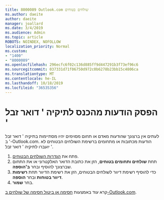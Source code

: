 ```yaml
---
title: 8000089 Outlook.com שולחים בטוחים
ms.author: daeite
author: daeite
manager: joallard
ms.date: 3/4/2019
ms.audience: Admin
ms.topic: article
ROBOTS: NOINDEX, NOFOLLOW
localization_priority: Normal
ms.custom:
- "1400"
- "8000089"
ms.openlocfilehash: 296ecfc6f02c136d885ff9d447291b3f73ef96c6
ms.sourcegitcommit: 037331d71f06750d972c0b6278b23bb15c4806ca
ms.translationtype: MT
ms.contentlocale: he-IL
ms.lasthandoff: 10/18/2019
ms.locfileid: "36535356"
---
```

# <a name="stop-messages-from-going-into-your-junk-email-folder"></a>הפסק הודעות מהכנס לתיקיה ' דואר זבל '

לעתים אין ברצונך שהודעות מאדם או תחום מסוימים יהיו מסתיימות בתיקיה ' דואר זבל ' ב-Outlook.com. הודעות מכתובות או מתחומים ברשימת השולחים הבטוחים לא יועברו לתיקיה ' דואר זבל '.

1. פתח את [הגדרות השולחים הבטוחים](https://go.microsoft.com/fwlink/?linkid=2035804).
2. תחת **שולחים ותחומים בטוחים**, הזן את כתובת הדואר האלקטרוני או את התחום שברצונך להוסיף ובחר **ב'הוספה**.
3. כדי להוסיף רשימת דיוור לשולחים הבטוחים, הזן את רשימת הדיוור תחת **רשימות דיוור בטוחות** ובחר **הוספה**.
4. בחר **שמור**.

קרא עוד באמצעות [חסימה או ביטול חסימה של שולחים ב-Outlook.com](https://support.office.com/article/afba1c94-77bb-4f50-8b85-057cf52f4d5e?wt.mc_id=Office_Outlook_com_Alchemy).
